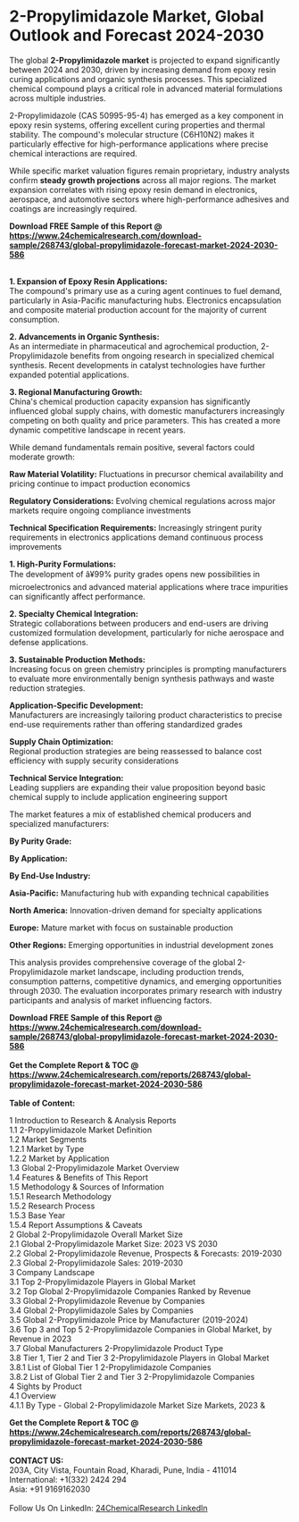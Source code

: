 <h1>2-Propylimidazole Market, Global Outlook and Forecast 2024-2030</h1><p>The global <strong>2-Propylimidazole market</strong> is projected to expand significantly between 2024 and 2030, driven by increasing demand from epoxy resin curing applications and organic synthesis processes. This specialized chemical compound plays a critical role in advanced material formulations across multiple industries.</p><p>2-Propylimidazole (CAS 50995-95-4) has emerged as a key component in epoxy resin systems, offering excellent curing properties and thermal stability. The compound's molecular structure (C6H10N2) makes it particularly effective for high-performance applications where precise chemical interactions are required.</p><p>While specific market valuation figures remain proprietary, industry analysts confirm <strong>steady growth projections</strong> across all major regions. The market expansion correlates with rising epoxy resin demand in electronics, aerospace, and automotive sectors where high-performance adhesives and coatings are increasingly required.</p><div><b>Download FREE Sample of this Report @ 
            <a href="https://www.24chemicalresearch.com/download-sample/268743/global-propylimidazole-forecast-market-2024-2030-586">
            https://www.24chemicalresearch.com/download-sample/268743/global-propylimidazole-forecast-market-2024-2030-586</a></b></div><br><p><strong>1. Expansion of Epoxy Resin Applications:</strong><br>
The compound's primary use as a curing agent continues to fuel demand, particularly in Asia-Pacific manufacturing hubs. Electronics encapsulation and composite material production account for the majority of current consumption.</p><p><strong>2. Advancements in Organic Synthesis:</strong><br>
As an intermediate in pharmaceutical and agrochemical production, 2-Propylimidazole benefits from ongoing research in specialized chemical synthesis. Recent developments in catalyst technologies have further expanded potential applications.</p><p><strong>3. Regional Manufacturing Growth:</strong><br>
China's chemical production capacity expansion has significantly influenced global supply chains, with domestic manufacturers increasingly competing on both quality and price parameters. This has created a more dynamic competitive landscape in recent years.</p><p>While demand fundamentals remain positive, several factors could moderate growth:</p><p><strong>Raw Material Volatility:</strong> Fluctuations in precursor chemical availability and pricing continue to impact production economics</p><p><strong>Regulatory Considerations:</strong> Evolving chemical regulations across major markets require ongoing compliance investments<br></p><p><strong>Technical Specification Requirements:</strong> Increasingly stringent purity requirements in electronics applications demand continuous process improvements</p><p><strong>1. High-Purity Formulations:</strong><br>
The development of â¥99% purity grades opens new possibilities in microelectronics and advanced material applications where trace impurities can significantly affect performance.</p><p><strong>2. Specialty Chemical Integration:</strong><br>
Strategic collaborations between producers and end-users are driving customized formulation development, particularly for niche aerospace and defense applications.</p><p><strong>3. Sustainable Production Methods:</strong><br>
Increasing focus on green chemistry principles is prompting manufacturers to evaluate more environmentally benign synthesis pathways and waste reduction strategies.</p><p><strong>Application-Specific Development:</strong><br>
	Manufacturers are increasingly tailoring product characteristics to precise end-use requirements rather than offering standardized grades</p><p><strong>Supply Chain Optimization:</strong><br>
	Regional production strategies are being reassessed to balance cost efficiency with supply security considerations</p><p><strong>Technical Service Integration:</strong><br>
	Leading suppliers are expanding their value proposition beyond basic chemical supply to include application engineering support<br></p><p>The market features a mix of established chemical producers and specialized manufacturers:</p><p><strong>By Purity Grade:</strong></p><p><strong>By Application:</strong></p><p><strong>By End-Use Industry:</strong></p><p><strong>Asia-Pacific:</strong> Manufacturing hub with expanding technical capabilities</p><p><strong>North America:</strong> Innovation-driven demand for specialty applications</p><p><strong>Europe:</strong> Mature market with focus on sustainable production</p><p><strong>Other Regions:</strong> Emerging opportunities in industrial development zones<br></p><p>This analysis provides comprehensive coverage of the global 2-Propylimidazole market landscape, including production trends, consumption patterns, competitive dynamics, and emerging opportunities through 2030. The evaluation incorporates primary research with industry participants and analysis of market influencing factors.</p><div><b>Download FREE Sample of this Report @ 
            <a href="https://www.24chemicalresearch.com/download-sample/268743/global-propylimidazole-forecast-market-2024-2030-586">
            https://www.24chemicalresearch.com/download-sample/268743/global-propylimidazole-forecast-market-2024-2030-586</a></b></div><br><div><b>Get the Complete Report & TOC @ 
            <a href="https://www.24chemicalresearch.com/reports/268743/global-propylimidazole-forecast-market-2024-2030-586">
            https://www.24chemicalresearch.com/reports/268743/global-propylimidazole-forecast-market-2024-2030-586</a></b></div><br>
            <b>Table of Content:</b><p>1 Introduction to Research & Analysis Reports<br />
    1.1 2-Propylimidazole Market Definition<br />
    1.2 Market Segments<br />
        1.2.1 Market by Type<br />
        1.2.2 Market by Application<br />
    1.3 Global 2-Propylimidazole Market Overview<br />
    1.4 Features & Benefits of This Report<br />
    1.5 Methodology & Sources of Information<br />
        1.5.1 Research Methodology<br />
        1.5.2 Research Process<br />
        1.5.3 Base Year<br />
        1.5.4 Report Assumptions & Caveats<br />
2 Global 2-Propylimidazole Overall Market Size<br />
    2.1 Global 2-Propylimidazole Market Size: 2023 VS 2030<br />
    2.2 Global 2-Propylimidazole Revenue, Prospects & Forecasts: 2019-2030<br />
    2.3 Global 2-Propylimidazole Sales: 2019-2030<br />
3 Company Landscape<br />
    3.1 Top 2-Propylimidazole Players in Global Market<br />
    3.2 Top Global 2-Propylimidazole Companies Ranked by Revenue<br />
    3.3 Global 2-Propylimidazole Revenue by Companies<br />
    3.4 Global 2-Propylimidazole Sales by Companies<br />
    3.5 Global 2-Propylimidazole Price by Manufacturer (2019-2024)<br />
    3.6 Top 3 and Top 5 2-Propylimidazole Companies in Global Market, by Revenue in 2023<br />
    3.7 Global Manufacturers 2-Propylimidazole Product Type<br />
    3.8 Tier 1, Tier 2 and Tier 3 2-Propylimidazole Players in Global Market<br />
        3.8.1 List of Global Tier 1 2-Propylimidazole Companies<br />
        3.8.2 List of Global Tier 2 and Tier 3 2-Propylimidazole Companies<br />
4 Sights by Product<br />
    4.1 Overview<br />
        4.1.1 By Type - Global 2-Propylimidazole Market Size Markets, 2023 &</p><div><b>Get the Complete Report & TOC @ 
            <a href="https://www.24chemicalresearch.com/reports/268743/global-propylimidazole-forecast-market-2024-2030-586">
            https://www.24chemicalresearch.com/reports/268743/global-propylimidazole-forecast-market-2024-2030-586</a></b></div><br><b>CONTACT US:</b><br>
            203A, City Vista, Fountain Road, Kharadi, Pune, India - 411014<br>
            International: +1(332) 2424 294<br>
            Asia: +91 9169162030 <br><br>
            Follow Us On LinkedIn: <a href="https://www.linkedin.com/company/24chemicalresearch/">24ChemicalResearch LinkedIn</a>